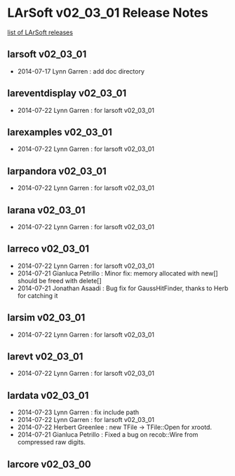 # LArSoft v02_03_01 Release Notes

[list of LArSoft releases](LArSoft_release_list)

## larsoft v02_03_01

-   2014-07-17 Lynn Garren : add doc directory

## lareventdisplay v02_03_01

-   2014-07-22 Lynn Garren : for larsoft v02_03_01

## larexamples v02_03_01

-   2014-07-22 Lynn Garren : for larsoft v02_03_01

## larpandora v02_03_01

-   2014-07-22 Lynn Garren : for larsoft v02_03_01

## larana v02_03_01

-   2014-07-22 Lynn Garren : for larsoft v02_03_01

## larreco v02_03_01

-   2014-07-22 Lynn Garren : for larsoft v02_03_01
-   2014-07-21 Gianluca Petrillo : Minor fix: memory allocated with new\[\] should be freed with delete\[\]
-   2014-07-21 Jonathan Asaadi : Bug fix for GaussHitFinder, thanks to Herb for catching it

## larsim v02_03_01

-   2014-07-22 Lynn Garren : for larsoft v02_03_01

## larevt v02_03_01

-   2014-07-22 Lynn Garren : for larsoft v02_03_01

## lardata v02_03_01

-   2014-07-23 Lynn Garren : fix include path
-   2014-07-22 Lynn Garren : for larsoft v02_03_01
-   2014-07-22 Herbert Greenlee : new TFile -\> TFile::Open for xrootd.
-   2014-07-21 Gianluca Petrillo : Fixed a bug on recob::Wire from compressed raw digits.

## larcore v02_03_00
